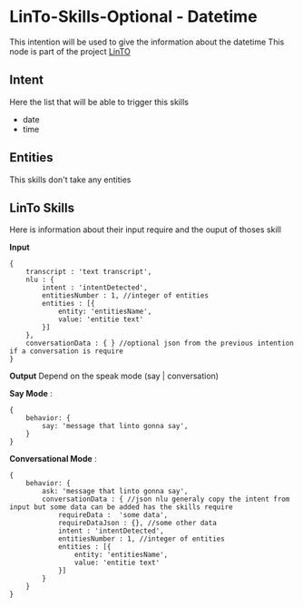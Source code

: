 # LinTo-Skills-Optional - Datetime
This intention will be used to give the information about the datetime
This node is part of the project [LinTO](https://linto.ai/) 

## Intent
Here the list that will be able to trigger this skills
  * date
  * time

## Entities
This skills don't take any entities

## LinTo Skills
Here is information about their input require and the ouput of thoses skill

**Input**
```
{ 
    transcript : 'text transcript',
    nlu : {
        intent : 'intentDetected',
        entitiesNumber : 1, //integer of entities
        entities : [{
            entity: 'entitiesName',
            value: 'entitie text'
        }]
    },
    conversationData : { } //optional json from the previous intention if a conversation is require
}
```

**Output**
Depend on the speak mode (say | conversation)

__Say Mode__ :
```
{
    behavior: {
        say: 'message that linto gonna say',
    }
}
```

__Conversational Mode__ :
```
{
    behavior: {
        ask: 'message that linto gonna say',
        conversationData : { //json nlu generaly copy the intent from input but some data can be added has the skills require
            requireData :  'some data',
            requireDataJson : {}, //some other data
            intent : 'intentDetected',
            entitiesNumber : 1, //integer of entities
            entities : [{
                entity: 'entitiesName',
                value: 'entitie text'
            }]
        }
    } 
}
```